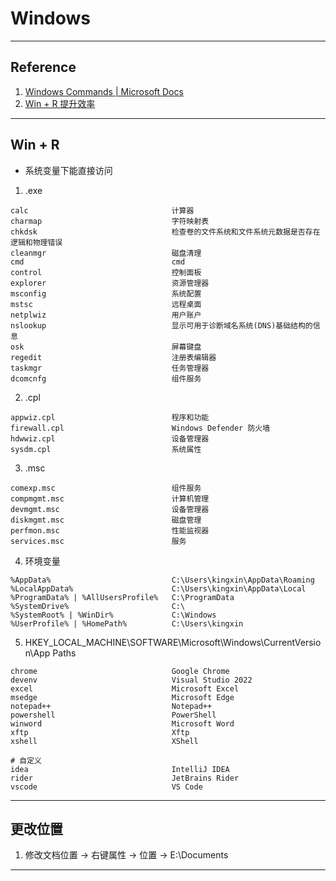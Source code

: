 # Windows

---
## Reference
1. [Windows Commands | Microsoft Docs](https://docs.microsoft.com/zh-cn/windows-server/administration/windows-commands/windows-commands)
2. [Win + R 提升效率](https://blog.csdn.net/u012995964/article/details/52549778)
---
## Win + R
- 系统变量下能直接访问
1. .exe
```
calc                                计算器
charmap                             字符映射表
chkdsk                              检查卷的文件系统和文件系统元数据是否存在逻辑和物理错误
cleanmgr                            磁盘清理
cmd                                 cmd
control                             控制面板
explorer                            资源管理器
msconfig                            系统配置
mstsc                               远程桌面
netplwiz                            用户账户
nslookup                            显示可用于诊断域名系统(DNS)基础结构的信息
osk                                 屏幕键盘
regedit                             注册表编辑器
taskmgr                             任务管理器
dcomcnfg                            组件服务
```
2. .cpl
```
appwiz.cpl                          程序和功能
firewall.cpl                        Windows Defender 防火墙
hdwwiz.cpl                          设备管理器
sysdm.cpl                           系统属性
```
3. .msc
```
comexp.msc                          组件服务
compmgmt.msc                        计算机管理
devmgmt.msc                         设备管理器
diskmgmt.msc                        磁盘管理
perfmon.msc                         性能监视器
services.msc                        服务
```
4. 环境变量
```
%AppData%                           C:\Users\kingxin\AppData\Roaming
%LocalAppData%                      C:\Users\kingxin\AppData\Local
%ProgramData% | %AllUsersProfile%   C:\ProgramData
%SystemDrive%                       C:\
%SystemRoot% | %WinDir%             C:\Windows
%UserProfile% | %HomePath%          C:\Users\kingxin
```
5. HKEY_LOCAL_MACHINE\SOFTWARE\Microsoft\Windows\CurrentVersion\App Paths
```
chrome                              Google Chrome
devenv                              Visual Studio 2022
excel                               Microsoft Excel
msedge                              Microsoft Edge
notepad++                           Notepad++
powershell                          PowerShell
winword                             Microsoft Word
xftp                                Xftp
xshell                              XShell

# 自定义
idea                                IntelliJ IDEA
rider                               JetBrains Rider
vscode                              VS Code
```
---
## 更改位置
1. 修改文档位置 → 右键属性 → 位置 → E:\Documents
---
